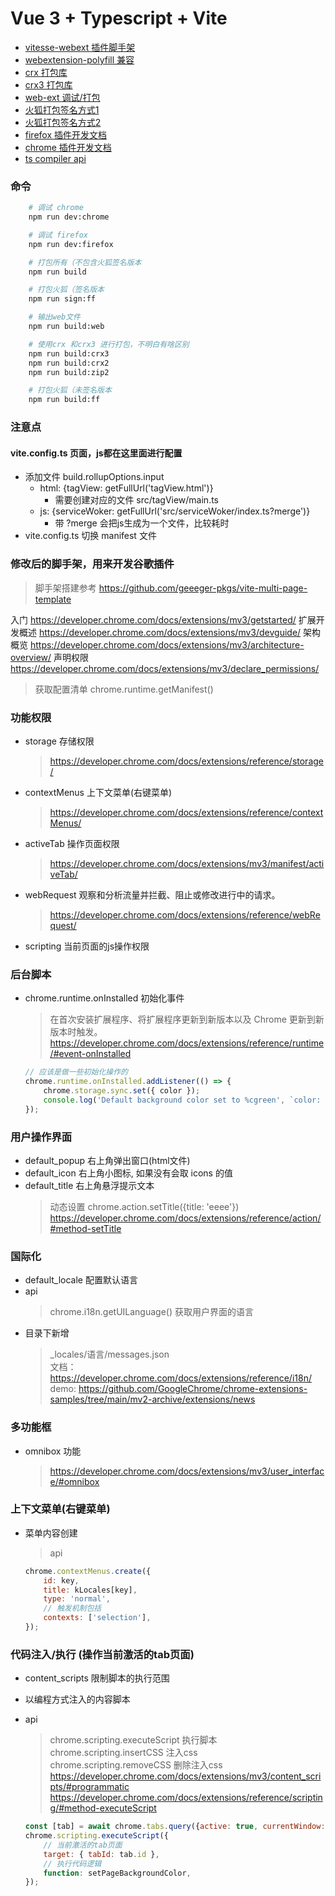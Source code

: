 # Vue 3 + Typescript + Vite

- [vitesse-webext 插件脚手架](https://github.com/zkp442910864/vitesse-webext/tree/main/src)
- [webextension-polyfill 兼容](https://github.com/mozilla/webextension-polyfill/)
- [crx 打包库](https://www.npmjs.com/package/crx)
- [crx3 打包库](https://www.npmjs.com/package/crx3)
- [web-ext 调试/打包](https://extensionworkshop.com/documentation/develop/web-ext-command-reference/#commands)
- [火狐打包签名方式1](https://addons-server.readthedocs.io/en/latest/topics/api/signing.html)
- [火狐打包签名方式2](https://extensionworkshop.com/documentation/develop/getting-started-with-web-ext/#Signing_your_extension_for_distribution)
- [firefox 插件开发文档](https://extensionworkshop.com/documentation/develop/manifest-v3-migration-guide/s)
- [chrome 插件开发文档](https://developer.chrome.com/docs/extensions/mv3/intro/)
- [ts compiler api](https://github.com/microsoft/TypeScript/wiki/Using-the-Compiler-API)

### 命令

```bash
    # 调试 chrome
    npm run dev:chrome

    # 调试 firefox
    npm run dev:firefox

    # 打包所有（不包含火狐签名版本
    npm run build

    # 打包火狐（签名版本
    npm run sign:ff

    # 输出web文件
    npm run build:web

    # 使用crx 和crx3 进行打包，不明白有啥区别
    npm run build:crx3
    npm run build:crx2
    npm run build:zip2

    # 打包火狐（未签名版本
    npm run build:ff
```

### 注意点

#### vite.config.ts 页面，js都在这里面进行配置

- 添加文件 build.rollupOptions.input
  - html: {tagView: getFullUrl('tagView.html')}
    - 需要创建对应的文件 src/tagView/main.ts
  - js: {serviceWoker: getFullUrl('src/serviceWoker/index.ts?merge')}
    - 带 ?merge 会把js生成为一个文件，比较耗时
- vite.config.ts 切换 manifest 文件

### 修改后的脚手架，用来开发谷歌插件

> 脚手架搭建参考 <https://github.com/geeeger-pkgs/vite-multi-page-template>

入门 <https://developer.chrome.com/docs/extensions/mv3/getstarted/>
扩展开发概述 <https://developer.chrome.com/docs/extensions/mv3/devguide/>
架构概览 <https://developer.chrome.com/docs/extensions/mv3/architecture-overview/>
声明权限 <https://developer.chrome.com/docs/extensions/mv3/declare_permissions/>

> 获取配置清单 chrome.runtime.getManifest() <br>

### 功能权限

- storage       存储权限
    > <https://developer.chrome.com/docs/extensions/reference/storage/>
- contextMenus  上下文菜单(右键菜单)
    > <https://developer.chrome.com/docs/extensions/reference/contextMenus/>
- activeTab     操作页面权限
    > <https://developer.chrome.com/docs/extensions/mv3/manifest/activeTab/>
- webRequest    观察和分析流量并拦截、阻止或修改进行中的请求。
    > <https://developer.chrome.com/docs/extensions/reference/webRequest/>
- scripting     当前页面的js操作权限

### 后台脚本

- chrome.runtime.onInstalled 初始化事件
    > 在首次安装扩展程序、将扩展程序更新到新版本以及 Chrome 更新到新版本时触发。 <br>
    <https://developer.chrome.com/docs/extensions/reference/runtime/#event-onInstalled>

    ```js
    // 应该是做一些初始化操作的
    chrome.runtime.onInstalled.addListener(() => {
        chrome.storage.sync.set({ color });
        console.log('Default background color set to %cgreen', `color: ${color}`);
    });
    ```

### 用户操作界面

- default_popup 右上角弹出窗口(html文件)
- default_icon 右上角小图标, 如果没有会取 icons 的值
- default_title 右上角悬浮提示文本
    > 动态设置 chrome.action.setTitle({title: 'eeee'}) <br>
    <https://developer.chrome.com/docs/extensions/reference/action/#method-setTitle>

### 国际化

- default_locale 配置默认语言
- api
    > chrome.i18n.getUILanguage() 获取用户界面的语言
- 目录下新增
    > _locales/语言/messages.json <br>
    > 文档：<https://developer.chrome.com/docs/extensions/reference/i18n/> <br>
    > demo: <https://github.com/GoogleChrome/chrome-extensions-samples/tree/main/mv2-archive/extensions/news>

### 多功能框

- omnibox 功能
    > <https://developer.chrome.com/docs/extensions/mv3/user_interface/#omnibox>

### 上下文菜单(右键菜单)

- 菜单内容创建
    > api

    ```js
    chrome.contextMenus.create({
        id: key,
        title: kLocales[key],
        type: 'normal',
        // 触发机制包括
        contexts: ['selection'],
    });
    ```

### 代码注入/执行 (操作当前激活的tab页面)

- content_scripts 限制脚本的执行范围
- 以编程方式注入的内容脚本
- api
    > chrome.scripting.executeScript 执行脚本<br>
    > chrome.scripting.insertCSS 注入css<br>
    > chrome.scripting.removeCSS 删除注入css<br>
    > <https://developer.chrome.com/docs/extensions/mv3/content_scripts/#programmatic> <br>
    > <https://developer.chrome.com/docs/extensions/reference/scripting/#method-executeScript> <br>

    ```js
    const [tab] = await chrome.tabs.query({active: true, currentWindow: true});
    chrome.scripting.executeScript({
        // 当前激活的tab页面
        target: { tabId: tab.id },
        // 执行代码逻辑
        function: setPageBackgroundColor,
    });
    ```
